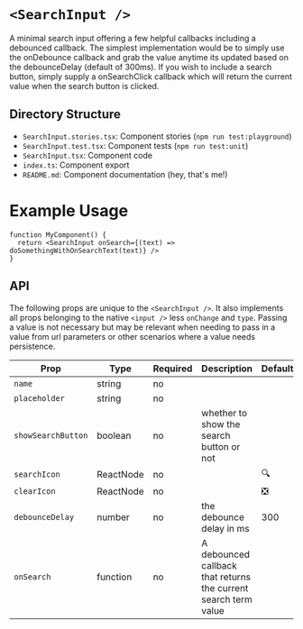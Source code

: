 # `<SearchInput />`

A minimal search input offering a few helpful callbacks including a debounced callback. The simplest implementation would be to simply use the onDebounce callback and grab the value anytime its updated based on the debounceDelay (default of 300ms). If you wish to include a search button, simply supply a onSearchClick callback which will return the current value when the search button is clicked.

## Directory Structure

- `SearchInput.stories.tsx`: Component stories (`npm run test:playground`)
- `SearchInput.test.tsx`: Component tests (`npm run test:unit`)
- `SearchInput.tsx`: Component code
- `index.ts`: Component export
- `README.md`: Component documentation (hey, that's me!)

# Example Usage

```tsx
function MyComponent() {
  return <SearchInput onSearch={(text) => doSomethingWithOnSearchText(text)} />
}
```

## API

The following props are unique to the `<SearchInput />`. It also implements all props belonging to the native `<input />` less `onChange` and `type`. Passing a value is not necessary but may be relevant when needing to pass in a value from url parameters or other scenarios where a value needs persistence.

| Prop               | Type      | Required | Description                                                     | Default |
| ------------------ | --------- | -------- | --------------------------------------------------------------- | ------- |
| `name`             | string    | no       |                                                                 |         |
| `placeholder`      | string    | no       |                                                                 |         |
| `showSearchButton` | boolean   | no       | whether to show the search button or not                        |         |
| `searchIcon`       | ReactNode | no       |                                                                 | 🔍      |
| `clearIcon`        | ReactNode | no       |                                                                 | ❎      |
| `debounceDelay`    | number    | no       | the debounce delay in ms                                        | 300     |
| `onSearch`         | function  | no       | A debounced callback that returns the current search term value |         |
